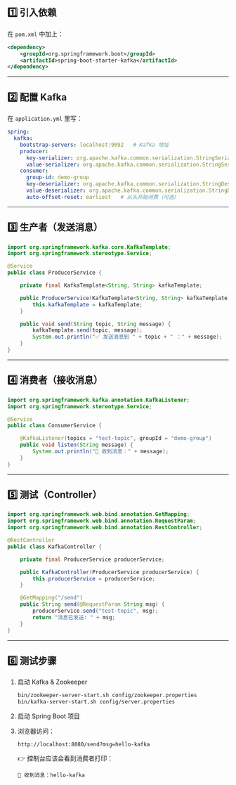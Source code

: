 
## 1️⃣ 引入依赖

在 `pom.xml` 中加上：

```xml
<dependency>
    <groupId>org.springframework.boot</groupId>
    <artifactId>spring-boot-starter-kafka</artifactId>
</dependency>
```

---

## 2️⃣ 配置 Kafka

在 `application.yml` 里写：

```yaml
spring:
  kafka:
    bootstrap-servers: localhost:9092   # Kafka 地址
    producer:
      key-serializer: org.apache.kafka.common.serialization.StringSerializer
      value-serializer: org.apache.kafka.common.serialization.StringSerializer
    consumer:
      group-id: demo-group
      key-deserializer: org.apache.kafka.common.serialization.StringDeserializer
      value-deserializer: org.apache.kafka.common.serialization.StringDeserializer
      auto-offset-reset: earliest   # 从头开始消费（可选）
```

---

## 3️⃣ 生产者（发送消息）

```java
import org.springframework.kafka.core.KafkaTemplate;
import org.springframework.stereotype.Service;

@Service
public class ProducerService {

    private final KafkaTemplate<String, String> kafkaTemplate;

    public ProducerService(KafkaTemplate<String, String> kafkaTemplate) {
        this.kafkaTemplate = kafkaTemplate;
    }

    public void send(String topic, String message) {
        kafkaTemplate.send(topic, message);
        System.out.println("✅ 发送消息到 " + topic + " ：" + message);
    }
}
```

---

## 4️⃣ 消费者（接收消息）

```java
import org.springframework.kafka.annotation.KafkaListener;
import org.springframework.stereotype.Service;

@Service
public class ConsumerService {

    @KafkaListener(topics = "test-topic", groupId = "demo-group")
    public void listen(String message) {
        System.out.println("📩 收到消息：" + message);
    }
}
```

---

## 5️⃣ 测试（Controller）

```java
import org.springframework.web.bind.annotation.GetMapping;
import org.springframework.web.bind.annotation.RequestParam;
import org.springframework.web.bind.annotation.RestController;

@RestController
public class KafkaController {

    private final ProducerService producerService;

    public KafkaController(ProducerService producerService) {
        this.producerService = producerService;
    }

    @GetMapping("/send")
    public String send(@RequestParam String msg) {
        producerService.send("test-topic", msg);
        return "消息已发送: " + msg;
    }
}
```

---

## 6️⃣ 测试步骤

1. 启动 Kafka & Zookeeper
    
    ```bash
    bin/zookeeper-server-start.sh config/zookeeper.properties
    bin/kafka-server-start.sh config/server.properties
    ```
    
2. 启动 Spring Boot 项目
    
3. 浏览器访问：
    
    ```
    http://localhost:8080/send?msg=hello-kafka
    ```
    
    👉 控制台应该会看到消费者打印：
    
    ```
    📩 收到消息：hello-kafka
    ```